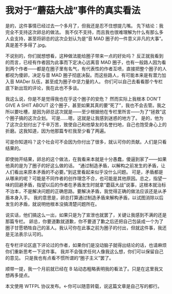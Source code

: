 # 我对于“蘑菇大战”事件的真实看法

是的，这件事情已经过去一个多月了，但我还是忍不住想提几嘴。
先下结论：我完全不支持这次卵总的做法。
我不仅不支持，而且我也很难理解为什么有那么多人会支持，甚至将卵总的这次企划认为是“音 MAD 圈子的一件意义非凡的大事”。真是差不多得了.jpg。

不说别的，你们就想想看，这种做法能给圈子带来一点的好处吗？
反正就我看到的而言，已经有作者因为此事而下定决心远离音 MAD 圈子，也有一般路人因为看到两个作者——都是在圈子里有名气，有代表性的作者互喷，直接把整个圈子的人都视为傻卵，决定与音 MAD 圈子彻底决裂。而这些路人，有可能本来是有潜力加入音 MADer 队伍，甚至成为圈子中坚力量的人。
你们可以自己去看看那个专栏底下新出现的评论，我在此也不多谈。

我这么说，你是不是觉得我也在乎这个圈子的安危？
然而实际上我根本 DON'T GIVE A SHIT ABOUT 这个圈子，甚至如果其真的要“死了”，我也不会去管。我之所以要吐槽，是因为卵总这次就是——至少根据他在专栏里所言——为了“拯救”这个圈子搞的这次企划。
可是……嗯，这就是让我感到迷惑的地方了。
是的，他为了这次企划付出了千辛万苦，致使自己和他挚友的名誉扫地，自己也饱受身心上的折磨。这我知道，因为他那篇专栏我至少看了两遍。

可是你知道吗？这个社会可不会因为你付出了很多，就认可你的贡献。人们是只看结果的。

即使抛开结果，卵总的这个做法，在我看来本就是十分愚蠢，傻逼到家了——如果他真的是为了圈子的好这么做的话。
“通过制造矛盾，以解构之前发生的矛盾，让人们看出来原本矛盾的不必要。”到这里看起来似乎没什么问题。
可是，矛盾都是从哪来的呢？可能是不同作者的创作理念不合，也可能是其他原因。总之，指望一味的回避矛盾，指望以后的作者在矛盾发生时就拿“蘑菇大战”说事，这根本就治标不治本，不是解决问题的正确思路。要解决矛盾，我觉得正确的做法应该还是从矛盾本身入手。
我的意思是，卵总打算通过制造矛盾来解构矛盾，以试图消除以后发生的矛盾，就说明他根本没搞清楚问题所在。

说实话，他们搞这么一出，如果只是为了宣泄也就罢了，关键让我感到不满的还是那篇专栏。
卵总，你要道歉就道歉，你不要道了歉之后还把自己包装成一个为了圈子甘愿牺牲自己的圣人。我认可你在此事之前为圈子的付出，但就这件事，我还是无法表示认可的。

在专栏评论区底下评论过的作者，如果你们是没动脑子就得出结论的话，也请麻烦你们重新思考一下这件事。
我并不会强求任何人像我这么想，你们可以保留自己的意见。
只是我也有点看不惯所谓的“圈子主义”罢了。

顺带一提，我一个月前就已经在 B 站动态粗略表明我的看法了。只是在这里我又想再多提点。

本文使用 WTFPL 协议发布。←你可以随意转载，说这篇文章是自己写的都行。